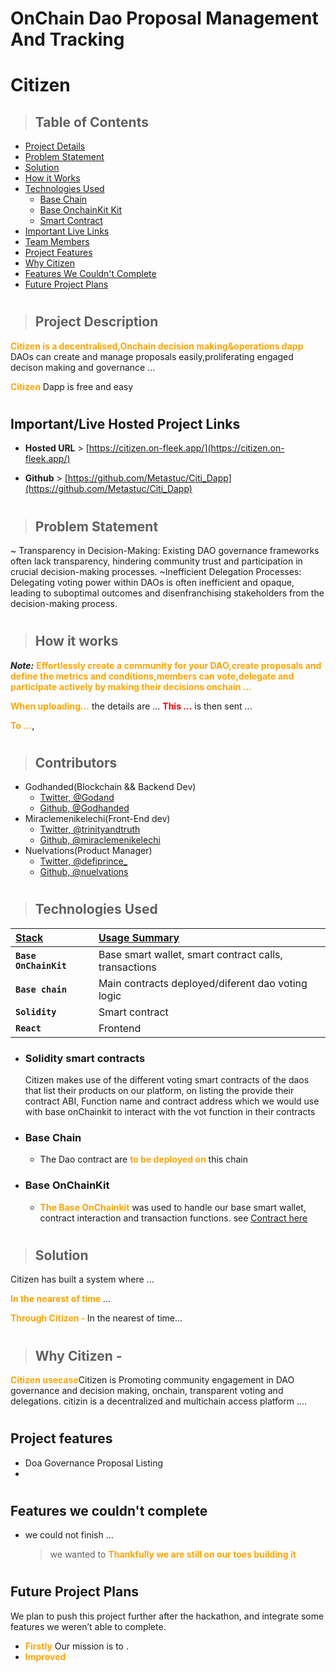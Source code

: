 # OnChain Dao Proposal Management And Tracking


# Citizen

> ## Table of Contents
- [Project Details](#project-description)
- [Problem Statement](#problem-statement)
- [Solution](#solution)
- [How it Works](#how-it-works)
- [Technologies Used](#technologies-used)
    - [Base Chain](#base-chain)
    - [Base OnchainKit Kit](#base-onchainkit)
    - [Smart Contract](#solidity-smart-contracts)
- [Important Live Links](#importantlive-hosted-project-links)
- [Team Members](#contributors)
- [Project Features](#project-features)
- [Why Citizen](#why-Citizen)
- [Features We Couldn't Complete](#features-we-couldnt-complete)
- [Future Project Plans](#future-project-plans)


#
> ## Project Description

<p><b style="color:orange">Citizen is a decentralised,Onchain decision making&operations dapp 
</b> DAOs can create and manage proposals easily,proliferating engaged decison making and governance ...

<b style="color:orange">Citizen</b> Dapp is free and easy 
</p>

#
## Important/Live Hosted Project Links
- **Hosted URL** > [https://citizen.on-fleek.app/](https://citizen.on-fleek.app/)

- **Github** > [https://github.com/Metastuc/Citi_Dapp](https://github.com/Metastuc/Citi_Dapp)


#
> ## Problem Statement
~ Transparency in Decision-Making: Existing DAO 
governance frameworks often lack transparency, 
hindering community trust and participation in crucial 
decision-making processes.
~Inefficient Delegation Processes: Delegating voting
power within DAOs is often inefficient and opaque, 
leading to suboptimal outcomes and disenfranchising
stakeholders from the decision-making process.
#
> ## How it works
***Note:*** <b style="color:orange"> Effortlessly create a community for your DAO,create proposals and define the metrics and conditions,members can vote,delegate and participate actively by making their decisions onchain ...</b>

<b style="color:orange">When uploading...</b> the details are ... <b style="color:red">This ...</b> is then sent ...

<b style="color:orange">To ...</b>,



#
> ## Contributors

- Godhanded(Blockchain && Backend Dev)
    - [Twitter, @Godand](https://twitter.com/Godand_)
    - [Github, @Godhanded](https://github.com/Godhanded) <br>
- Miraclemenikelechi(Front-End dev)
    - [Twitter, @trinityandtruth](https://twitter.com/trinityandtruth?s=20&t=ZIj6s8ImLoDYIqEpV-qfKw)
    - [Github, @miraclemenikelechi](https://github.com/miraclemenikelechi)<br>
- Nuelvations(Product Manager)
    - [Twitter, @defiprince_](https://twitter.com/defiprince_)
    - [Github, @nuelvations](https://github.com/nuelvations) <br>

#
> ## Technologies Used

 | <b><u>Stack</u></b> | <b><u>Usage Summary</u></b> |
 | :------------------ | :------------------------- |
 | **`Base OnChainKit`**       | Base smart wallet, smart contract calls, transactions       |
 | **`Base chain`** | Main contracts deployed/diferent dao voting logic |
 | **`Solidity`**      | Smart contract             |
 | **`React`**         | Frontend                   |

- ### **Solidity smart contracts**
    Citizen makes use of the different voting smart contracts of the daos that list their products on our platform, on listing the provide their contract ABI, Function name and contract address which we would use with base onChainkit to interact with the vot function in their contracts


- ### **Base Chain**
    - The Dao contract are <b style="color: orange"> to be deployed on</b> this chain 


- ### **Base OnChainKit**
    - <b style="color: orange">The Base OnChainkit</b>  was used to handle our base smart wallet, contract interaction and transaction functions.
    see [Contract here](https://github.com/Metastuc/Citi_Dapp/blob/main/src/components/top-nav/TopNav.jsx#L75)


#
> ## Solution
<p>Citizen has built a system where ...</p>
<p><b style="color: orange">
In the nearest of time </b>...
</p>


<p><b style="color:orange">Through Citizen - </b>
In the nearest of time... 
</p>


#
> ## Why Citizen - 
<p><b style="color:orange">Citizen usecase</b>Citizen is Promoting community engagement in DAO governance and 
decision making, onchain, transparent voting and delegations.
citizin is a decentralized and multichain access platform .... 
</p>

#
## Project features
- Doa Governance Proposal Listing
- 


#
## Features we couldn't complete
- we could not finish ...
    >we wanted to <b style="color:orange">Thankfully we are still on our toes building it</b>

#
## Future Project Plans
We plan to push this project further after the hackathon, and integrate some features we weren’t able to complete. 
- <b style="color:orange">Firstly</b> Our mission is to </b>
.</b>
- <b style="color:orange">Improved </b>
